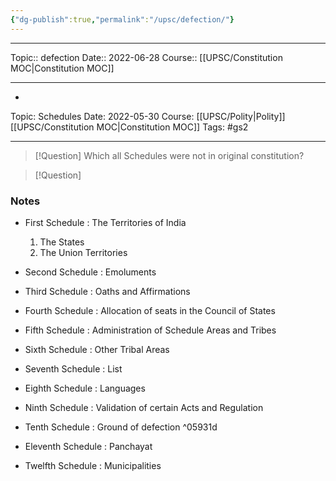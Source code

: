 ```yaml
---
{"dg-publish":true,"permalink":"/upsc/defection/"}
---
```


----
Topic:: defection
Date:: 2022-06-28
Course:: [[UPSC/Constitution MOC\|Constitution MOC]] 

----
- 
<div class="transclusion internal-embed is-loaded"><div class="markdown-embed">




Topic: Schedules
Date: 2022-05-30
Course: [[UPSC/Polity\|Polity]] [[UPSC/Constitution MOC\|Constitution MOC]]
Tags: #gs2

---

> [!Question] Which all Schedules were not in original constitution? 


> [!Question]

### Notes
- First Schedule : The Territories of India
	1. The States
	2. The Union Territories

- Second Schedule : Emoluments 

- Third Schedule : Oaths and Affirmations

- Fourth Schedule : Allocation of seats in the Council of States

- Fifth Schedule : Administration of Schedule Areas and Tribes

- Sixth Schedule : Other Tribal Areas

- Seventh Schedule : List 

- Eighth Schedule : Languages 

- Ninth Schedule : Validation of certain Acts and Regulation

- Tenth Schedule : Ground of defection 
 ^05931d
- Eleventh Schedule : Panchayat

- Twelfth Schedule : Municipalities 







</div></div>



